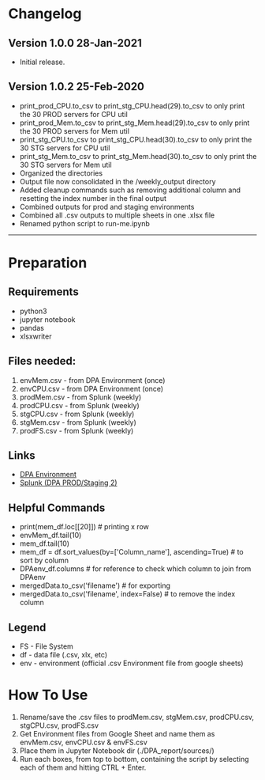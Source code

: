 # Changelog
## Version 1.0.0 28-Jan-2021
* Initial release.

## Version 1.0.2 25-Feb-2020
* print_prod_CPU.to_csv to print_stg_CPU.head(29).to_csv to only print the 30 PROD servers for CPU util
* print_prod_Mem.to_csv to print_stg_Mem.head(29).to_csv to only print the 30 PROD servers for Mem util
* print_stg_CPU.to_csv to print_stg_CPU.head(30).to_csv to only print the 30 STG servers for CPU util
* print_stg_Mem.to_csv to print_stg_Mem.head(30).to_csv to only print the 30 STG servers for Mem util
* Organized the directories
* Output file now consolidated in the /weekly_output directory
* Added cleanup commands such as removing additional column and resetting the index number in the final output
* Combined outputs for prod and staging environments
* Combined all .csv outputs to multiple sheets in one .xlsx file
* Renamed python script to run-me.ipynb
---
# Preparation
## Requirements
* python3
* jupyter notebook
* pandas
* xlsxwriter

## Files needed:
1. envMem.csv - from DPA Environment (once)
2. envCPU.csv - from DPA Environment (once)
3. prodMem.csv - from Splunk (weekly)
4. prodCPU.csv - from Splunk (weekly)
5. stgCPU.csv  - from Splunk (weekly)
6. stgMem.csv - from Splunk (weekly)
7. prodFS.csv - from Splunk (weekly)

## Links
* [DPA Environment](https://docs.google.com/spreadsheets/d/1Ll7-mdb8tsGUKIDYJ-dMEBmydxXf24krk8J7r1RIUog/edit#gid=588246582)
* [Splunk (DPA PROD/Staging 2)](http://10.69.81.41:8000/en-US/app/splunk_app_for_linux_Infrastructure/dashboards)

## Helpful Commands
* print(mem_df.loc[[20]]) # printing x row
* envMem_df.tail(10)
* mem_df.tail(10)
* mem_df = df.sort_values(by=['Column_name'], ascending=True) # to sort by column
* DPAenv_df.columns # for reference to check which column to join from DPAenv
* mergedData.to_csv('filename') # for exporting
* mergedData.to_csv('filename', index=False) # to remove the index column

## Legend
* FS - File System
* df - data file (.csv, xlx, etc)
* env - environment (official .csv Environment file from google sheets)

# How To Use
1. Rename/save the .csv files to prodMem.csv, stgMem.csv, prodCPU.csv, stgCPU.csv, prodFS.csv
2. Get Environment files from Google Sheet and name them as envMem.csv, envCPU.csv & envFS.csv
3. Place them in Jupyter Notebook dir (./DPA_report/sources/)
4. Run each boxes, from top to bottom, containing the script by selecting each of them and hitting CTRL + Enter.
